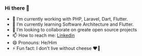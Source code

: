 ### Hi there 👋


- 🔭 I’m currently working with PHP, Laravel, Dart, Flutter.
- 🌱 I’m currently learning Software Architecture and Flutter.
- 👯 I’m looking to collaborate on greate open source projects
- 📫 How to reach me: [Linkedin](https://www.linkedin.com/in/felipegoncalvesgarcia/)
- 😄 Pronouns: He/Him
- ⚡ Fun fact: I don't live without cheese ❤️🧀
 <!-- - 💬 Ask me about -->


